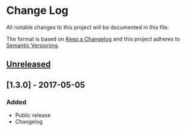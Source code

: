 # Change Log
All notable changes to this project will be documented in this file.

The format is based on [Keep a Changelog](http://keepachangelog.com/)
and this project adheres to [Semantic Versioning](http://semver.org/).

## [Unreleased]

## [1.3.0] - 2017-05-05
### Added
- Public release
- Changelog

[Unreleased]: https://github.com/vaimo/module-admin-auto-login/compare/v1.3.0...HEAD
